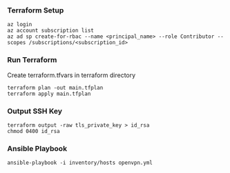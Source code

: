 
### Terraform Setup

```
az login
az account subscription list
az ad sp create-for-rbac --name <principal_name> --role Contributor --scopes /subscriptions/<subscription_id>
```

### Run Terraform

Create terraform.tfvars in terraform directory

```
terraform plan -out main.tfplan
terraform apply main.tfplan
```

### Output SSH Key

```
terraform output -raw tls_private_key > id_rsa
chmod 0400 id_rsa
```
### Ansible Playbook
```
ansible-playbook -i inventory/hosts openvpn.yml
```
